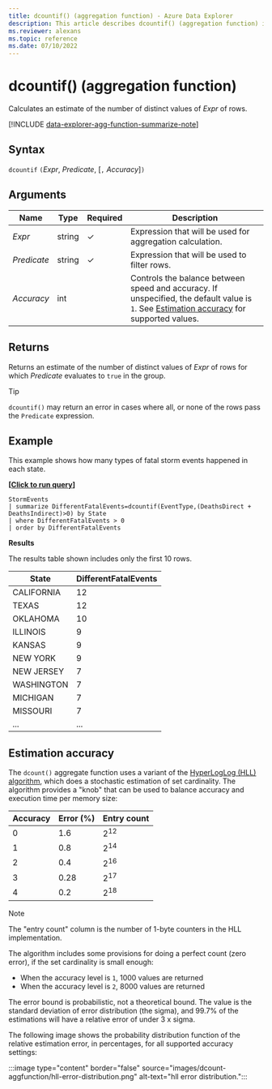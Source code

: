 ```yaml
---
title: dcountif() (aggregation function) - Azure Data Explorer
description: This article describes dcountif() (aggregation function) in Azure Data Explorer.
ms.reviewer: alexans
ms.topic: reference
ms.date: 07/10/2022
---
```

# dcountif() (aggregation function)

Calculates an estimate of the number of distinct values of *Expr* of rows.

[!INCLUDE [data-explorer-agg-function-summarize-note](../../includes/data-explorer-agg-function-summarize-note.md)]

## Syntax

`dcountif` `(`*Expr*, *Predicate*, [`,` *Accuracy*]`)`

## Arguments

| Name | Type | Required | Description |
|--|--|--|--|
| *Expr* | string | &check; | Expression that will be used for aggregation calculation. |
| *Predicate* | string | &check; | Expression that will be used to filter rows. |
| *Accuracy* | int |  | Controls the balance between speed and accuracy. If unspecified, the default value is `1`. See [Estimation accuracy](#estimation-accuracy) for supported values. |

## Returns

Returns an estimate of the number of distinct values of *Expr* of rows for which *Predicate* evaluates to `true` in the group.

> [!TIP]
> `dcountif()` may return an error in cases where all, or none of the rows pass the `Predicate` expression.

## Example

This example shows how many types of fatal storm events happened in each state.

**\[**[**Click to run query**](https://dataexplorer.azure.com/clusters/help/databases/Samples?query=H4sIAAAAAAAAA22MMQ6DMBAE+7ziShAUfAAqEyk1+cCBz8ISttH5AIHy+BhoKXc0O50Edu1KXuLrB3FxDtkeBMoaQ5zwGwWnW6j1EBYv1mTX/u4zlZkilDEqyzQIFHDPj9cXyJsqh36HTlAo9bcxNR/b0ECVhMCa+Hw8OX+LHx0UrAAAAA==)**\]**

```kusto
StormEvents
| summarize DifferentFatalEvents=dcountif(EventType,(DeathsDirect + DeathsIndirect)>0) by State
| where DifferentFatalEvents > 0
| order by DifferentFatalEvents 
```

**Results**

The results table shown includes only the first 10 rows.

| State          | DifferentFatalEvents |
| -------------- | -------------------- |
| CALIFORNIA     | 12                   |
| TEXAS          | 12                   |
| OKLAHOMA       | 10                   |
| ILLINOIS       | 9                    |
| KANSAS         | 9                    |
| NEW YORK       | 9                    |
| NEW JERSEY     | 7                    |
| WASHINGTON     | 7                    |
| MICHIGAN       | 7                    |
| MISSOURI       | 7                    |
| ... | ... |

## Estimation accuracy

The `dcount()` aggregate function uses a variant of the [HyperLogLog (HLL) algorithm](https://en.wikipedia.org/wiki/HyperLogLog),
which does a stochastic estimation of set cardinality. The algorithm provides a "knob" that can be used to balance accuracy and execution time per memory size:

|Accuracy|Error (%)|Entry count   |
|--------|---------|--------------|
|       0|      1.6|2<sup>12</sup>|
|       1|      0.8|2<sup>14</sup>|
|       2|      0.4|2<sup>16</sup>|
|       3|     0.28|2<sup>17</sup>|
|       4|      0.2|2<sup>18</sup>|

> [!NOTE]
> The "entry count" column is the number of 1-byte counters in the HLL implementation.

The algorithm includes some provisions for doing a perfect count (zero error), if the set cardinality is small enough:

* When the accuracy level is `1`, 1000 values are returned
* When the accuracy level is `2`, 8000 values are returned

The error bound is probabilistic, not a theoretical bound. The value is the standard deviation of error distribution (the sigma), and 99.7% of the estimations will have a relative error of under 3 x sigma.

The following image shows the probability distribution function of the relative
estimation error, in percentages, for all supported accuracy settings:

:::image type="content" border="false" source="images/dcount-aggfunction/hll-error-distribution.png" alt-text="hll error distribution.":::
